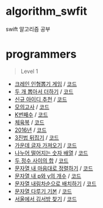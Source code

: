 # algorithm_swfit
swift 알고리즘 공부

# programmers
> Level 1
  - [크레인 인형뽑기 게임](https://programmers.co.kr/learn/courses/30/lessons/64061) / [코드](https://gist.github.com/hhhan0315/701a49d306fb09c889b8799ab2f55942)
  - [두 개 뽑아서 더하기](https://programmers.co.kr/learn/courses/30/lessons/68644) / [코드](https://gist.github.com/hhhan0315/69d5d22cf182a70c2e875bec034e6b1c)
  - [신규 아이디 추천](https://programmers.co.kr/learn/courses/30/lessons/72410) / [코드](https://gist.github.com/hhhan0315/4896c4e1366ab54b93fafb147e8e09d7)
  - [모의고사](https://programmers.co.kr/learn/courses/30/lessons/42840) / [코드](https://gist.github.com/hhhan0315/a0a5145e72a89f338c40f86b50e91454)
  - [K번째수](https://programmers.co.kr/learn/courses/30/lessons/42748) / [코드](https://gist.github.com/hhhan0315/bcef3813392a406d35bf1e335d9eb994)
  - [체육복](https://programmers.co.kr/learn/courses/30/lessons/42862) / [코드](https://gist.github.com/hhhan0315/9e0fdccfd22c57d0943953205d5cb9c0)
  - [2016년](https://programmers.co.kr/learn/courses/30/lessons/12901) / [코드](https://gist.github.com/hhhan0315/54e41f8d1ec6ba654f0b10759a124dc3)
  - [3진법 뒤집기](https://programmers.co.kr/learn/courses/30/lessons/68935) / [코드](https://gist.github.com/hhhan0315/7b6d23c46cc7f9ab5e733e89e4a4c8c7)
  - [가운데 글자 가져오기](https://programmers.co.kr/learn/courses/30/lessons/12903) / [코드](https://gist.github.com/hhhan0315/8767fa08b0b0c361a904ac72424294db)
  - [나누어 떨어지는 숫자 배열](https://programmers.co.kr/learn/courses/30/lessons/12910) / [코드](https://gist.github.com/hhhan0315/1127ba462d43fd4ff168a3ff4b8aa96c)
  - [두 정수 사이의 합](https://programmers.co.kr/learn/courses/30/lessons/12912) / [코드](https://gist.github.com/hhhan0315/86948fb44a22a1a2c02a5a7433147ab0)
  - [문자열 내 마음대로 정렬하기](https://programmers.co.kr/learn/courses/30/lessons/12915) / [코드](https://gist.github.com/hhhan0315/882fff56c0ba0308712730fdf631646c)
  - [문자열 내 p와 y의 개수](https://programmers.co.kr/learn/courses/30/lessons/12916) / [코드](https://gist.github.com/hhhan0315/d33e7cfd6655d5bba4da13f8256655f4)
  - [문자열 내림차순으로 배치하기](https://programmers.co.kr/learn/courses/30/lessons/12917) / [코드](https://gist.github.com/hhhan0315/40a4eb488703956a384f7bd749dd3ac6)
  - [문자열 다루기 기본](https://programmers.co.kr/learn/courses/30/lessons/12918) / [코드](https://gist.github.com/hhhan0315/d9eff6b04fafa06384eb20760a8432fc)
  - [서울에서 김서방 찾기](https://programmers.co.kr/learn/courses/30/lessons/12919) / [코드](https://gist.github.com/hhhan0315/c2dc38e822bda306aeb57c43f1b7030e)
